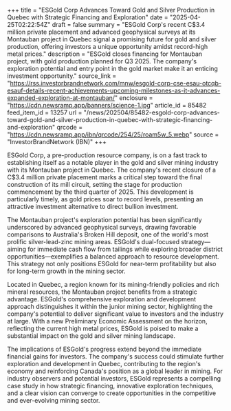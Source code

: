 +++
title = "ESGold Corp Advances Toward Gold and Silver Production in Quebec with Strategic Financing and Exploration"
date = "2025-04-25T02:22:54Z"
draft = false
summary = "ESGold Corp's recent C$3.4 million private placement and advanced geophysical surveys at its Montauban project in Quebec signal a promising future for gold and silver production, offering investors a unique opportunity amidst record-high metal prices."
description = "ESGold closes financing for Montauban project, with gold production planned for Q3 2025. The company's exploration potential and entry point in the gold market make it an enticing investment opportunity."
source_link = "https://rss.investorbrandnetwork.com/mnw/esgold-corp-cse-esau-otcqb-esauf-details-recent-achievements-upcoming-milestones-as-it-advances-expanded-exploration-at-montauban/"
enclosure = "https://cdn.newsramp.app/banners/science-1.jpg"
article_id = 85482
feed_item_id = 13257
url = "/news/202504/85482-esgold-corp-advances-toward-gold-and-silver-production-in-quebec-with-strategic-financing-and-exploration"
qrcode = "https://cdn.newsramp.app/ibn/qrcode/254/25/roam5w_5.webp"
source = "InvestorBrandNetwork (IBN)"
+++

<p>ESGold Corp, a pre-production resource company, is on a fast track to establishing itself as a notable player in the gold and silver mining industry with its Montauban project in Quebec. The company's recent closure of a C$3.4 million private placement marks a critical step toward the final construction of its mill circuit, setting the stage for production commencement by the third quarter of 2025. This development is particularly timely, as gold prices soar to record levels, presenting an attractive investment alternative to direct bullion investment.</p><p>The Montauban project's exploration potential has been significantly underscored by advanced geophysical surveys, drawing favorable comparisons to Australia's Broken Hill deposit, one of the world's most prolific silver-lead-zinc mining areas. ESGold's dual-focused strategy—aiming for immediate cash flow from tailings while exploring broader district opportunities—exemplifies a balanced approach to resource development. This strategy not only positions ESGold for near-term profitability but also for long-term growth in the mining sector.</p><p>Located in Quebec, a region known for its mining-friendly policies and rich mineral resources, the Montauban project benefits from a strategic advantage. ESGold's comprehensive exploration and development approach distinguishes it within the junior mining sector, highlighting the company's potential to deliver significant value to investors and the industry at large. With a new Preliminary Economic Assessment on the horizon, reflecting the current high metal prices, ESGold is poised to make a substantial impact on the gold and silver mining landscape.</p><p>The implications of ESGold's progress extend beyond the immediate financial gains for investors. The company's success could stimulate further exploration and development in Quebec, contributing to the region's economy and reinforcing Canada's position as a global leader in mining. For industry observers and potential investors, ESGold represents a compelling case study in how strategic financing, innovative exploration techniques, and a clear vision can converge to create opportunities in the competitive and ever-evolving mining sector.</p>